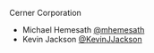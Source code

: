 Cerner Corporation

- Michael Hemesath [@mhemesath]
- Kevin Jackson [@KevinJJackson]

[@mhemesath]: https://github.com/mhemesath
[@KevinJJackson]: https://github.com/KevinJJackson
